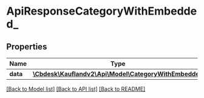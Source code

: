 # ApiResponseCategoryWithEmbedded_

## Properties
Name | Type | Description | Notes
------------ | ------------- | ------------- | -------------
**data** | [**\Cbdesk\Kauflandv2\Api\Model\CategoryWithEmbedded**](CategoryWithEmbedded.md) |  | 

[[Back to Model list]](../../README.md#documentation-for-models) [[Back to API list]](../../README.md#documentation-for-api-endpoints) [[Back to README]](../../README.md)

